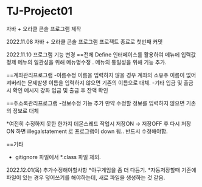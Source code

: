 # TJ-Project01
자바 + 오라클 콘솔 프로그램 제작

2022.11.08
자바 + 오라클 콘솔 프로그램 프로젝트 종료로 첫번째 커밋

2022.11.10
프로그램 기능 변경
==전체
 Define 인터페이스를 활용하여 메뉴에 입력값 정제
 메뉴의 일관성을 위해 메뉴명수정 .
 메뉴의 통일성을 위해 기능 추가.

==계좌관리프로그램
-이름수정
 이름을 입력하지 않을 경우 계좌의 소유주 이름이 없어져버리는 문제발생
 이름을 입력하지 않으면 기존의 이름으로 대체.
-기타 입금 및 출금시 확인 메시지 강화
 입금 및 출금 후 잔액 확인

==주소록관리프로그램
-정보수정 기능 추가
 만약 수정할 정보를 입력하지 않으면 기존의 정보로 대체

*여전히 수정하지 못한 한가지
데몬스레드 작업시 저장ON -> 저장OFF 후 다시 저장ON 하면 illegalstatement 로 프로그램이 down 됨..
반드시 수정해야함.

==기타
 - gitignore 파일에서 *.class 파일 제외.
 
 2022.12.01(목)
 추가수정해야할사항
 *야구게임을 좀 더 다듬기.
 *자동저장할때 기존에 파일이 있는 경우 덮어쓰기를 해야하는데, 새로 파일을 생성하는 것 같음.
 
